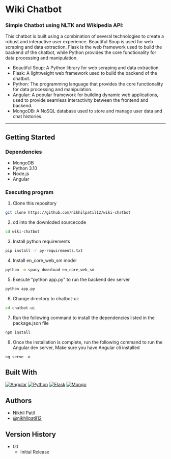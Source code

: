 # Wiki Chatbot
### Simple Chatbot using NLTK and Wikipedia API:
This chatbot is built using a combination of several technologies to create a robust and interactive user experience. Beautiful Soup is used for web scraping and data extraction, Flask is the web framework used to build the backend of the chatbot, while Python provides the core functionality for data processing and manipulation.

* Beautiful Soup: A Python library for web scraping and data extraction.
* Flask: A lightweight web framework used to build the backend of the chatbot.
* Python: The programming language that provides the core functionality for data processing and manipulation.
* Angular: A popular framework for building dynamic web applications, used to provide seamless interactivity between the frontend and backend.
* MongoDB: A NoSQL database used to store and manage user data and chat histories.

---
## Getting Started

### Dependencies

* MongoDB
* Python 3.10
* Node.js
* Angular

### Executing program

1. Clone this repository
```bash
git clone https://github.com/nikhilpatil12/wiki-chatbot
```
2. cd into the downloded sourcecode
```bash
cd wiki-chatbot
```
3. Install python requirements
```bash
pip install -r py-requirements.txt
```
4. Install en_core_web_sm model
```bash 
python -m spacy download en_core_web_sm
```
5. Execute "python app.py" to run the backend dev server
```bash
python app.py
```
6. Change directory to chatbot-ui:
```bash
cd chatbot-ui
```
7. Run the following command to install the dependencies listed in the package.json file
```bash
npm install
```
8. Once the installation is complete, run the following command to run the Angular dev server, Make sure you have Angular cli installed
```
ng serve -o
```



## Built With
[![Angular][Angular-logo]][Angular-url]
[![Python][Python-logo]][Python-url]
[![Flask][Flask-logo]][Flask-url]
[![Mongo][Mongo-logo]][Mongo-url]

## Authors
* Nikhil Patil
* [@nikhilpatil12](https://www.linkedin.com/in/nikhilpatil12/)

## Version History
* 0.1
    * Initial Release


<!-- MARKDOWN LINKS & IMAGES -->
<!-- https://www.markdownguide.org/basic-syntax/#reference-style-links -->
[Angular-logo]: https://img.shields.io/badge/Angular-DD0031?style=for-the-badge&logo=angular&logoColor=white
[Angular-url]: https://angular.io/
[Python-logo]: https://img.shields.io/badge/Python-0066FF?style=for-the-badge&logo=python&logoColor=white
[Python-url]: https://www.python.org/
[Flask-logo]: https://img.shields.io/badge/Flask-000?style=for-the-badge&logo=flask&logoColor=white
[Flask-url]: https://flask.palletsprojects.com/en/2.2.x/
[Mongo-logo]: https://img.shields.io/badge/MongoDB-009933?style=for-the-badge&logo=mongodb&logoColor=white
[Mongo-url]: https://www.mongodb.com/
